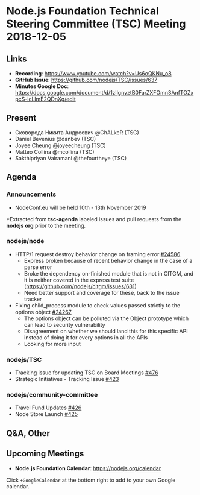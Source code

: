 
# Node.js Foundation Technical Steering Committee (TSC) Meeting 2018-12-05

## Links

* **Recording**: https://www.youtube.com/watch?v=Us6oQKNu_o8
* **GitHub Issue**: https://github.com/nodejs/TSC/issues/637
* **Minutes Google Doc**: https://docs.google.com/document/d/1zllgnvztB0FarZXFOmn3AnfTOZxpcS-lcLlmE2QDnXg/edit

## Present
* Сковорода Никита Андреевич @ChALkeR (TSC)
* Daniel Bevenius @danbev (TSC)
* Joyee Cheung @joyeecheung (TSC)
* Matteo Collina @mcollina (TSC)
* Sakthipriyan Vairamani @thefourtheye (TSC)

## Agenda

### Announcements

* NodeConf.eu will be held 10th - 13th November 2019

*Extracted from **tsc-agenda** labeled issues and pull requests from the **nodejs org** prior to the meeting.

### nodejs/node

* HTTP/1 request destroy behavior change on framing error [#24586](https://github.com/nodejs/node/issues/24586)
  * Express broken because of recent behavior change in the case of a parse error
  * Broke the dependency on-finished module that is not in CITGM, and it is neither covered in the express test suite (https://github.com/nodejs/citgm/issues/631)
  * Need better support and coverage for these, back to the issue tracker
* Fixing child_process module to check values passed strictly to the options object [#24267](https://github.com/nodejs/node/pull/24267)
  * The options object can be polluted via the Object prototype which can lead to security vulnerability
  * Disagreement on whether we should land this for this specific API instead of doing it for every options in all the APIs
  * Looking for more input

### nodejs/TSC

* Tracking issue for updating TSC on Board Meetings [#476](https://github.com/nodejs/TSC/issues/476)
* Strategic Initiatives - Tracking Issue [#423](https://github.com/nodejs/TSC/issues/423)



### nodejs/community-committee

* Travel Fund Updates [#426](https://github.com/nodejs/community-committee/issues/426)
* Node Store Launch [#425](https://github.com/nodejs/community-committee/issues/425)

## Q&A, Other

## Upcoming Meetings

* **Node.js Foundation Calendar**: https://nodejs.org/calendar

Click `+GoogleCalendar` at the bottom right to add to your own Google calendar.
